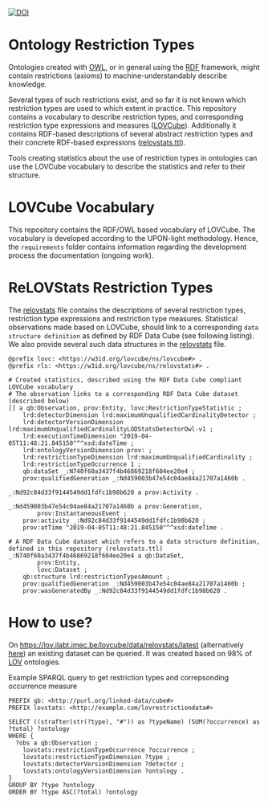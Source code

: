 [![DOI](https://zenodo.org/badge/161186859.svg)](http://doi.org/10.5281/zenodo.2638002)

# Ontology Restriction Types

Ontologies created with [OWL](https://www.w3.org/TR/owl2-overview/), 
or in general using the [RDF](https://www.w3.org/TR/rdf11-concepts/) framework, might contain restrictions (axioms) to machine-understandably describe knowledge.

Several types of such restrictions exist, and so far it is not known which restriction types are used to which extent in practice. 
This repository contains a vocabulary to describe restriction types, and corresponding restriction type expressions and measures ([LOVCube](lovcube.owl)).
Additionally it contains RDF-based descriptions of several abstract restriction types and their concrete RDF-based expressions ([relovstats.ttl](relovstats.ttl)).

Tools creating statistics about the use of restriction types in ontologies can use the LOVCube vocabulary to describe the statistics and refer to their structure.

# LOVCube Vocabulary

This repository contains the RDF/OWL based vocabulary of LOVCube.
The vocabulary is developed according to the UPON-light methodology. Hence, the `requirements` folder contains information regarding the development process the documentation (ongoing work).


# ReLOVStats Restriction Types

The [relovstats](relovstats.ttl) file contains the descriptions of several restriction types, restriction type expressions and restriction type measures.
Statistical observations made based on LOVCube, should link to a corresponding `data structure definition` as defined by RDF Data Cube (see following listing).
We also provide several such data structures in the [relovstats](relovstats.ttl) file.

```turtle
@prefix lovc: <https://w3id.org/lovcube/ns/lovcube#> .
@prefix rls: <https://w3id.org/lovcube/ns/relovstats#> .

# Created statistics, described using the RDF Data Cube compliant LOVCube vocabulary
# The observation links to a corresponding RDF Data Cube dataset (described below)
[] a qb:Observation, prov:Entity, lovc:RestrictionTypeStatistic ;
    lrd:detectorDimension lrd:maximumUnqualifiedCardinalityDetector ;
    lrd:detectorVersionDimension lrd:maximumUnqualifiedCardinalityLODStatsDetectorOwl-v1 ;
    lrd:executionTimeDimension "2019-04-05T11:48:21.845150"^^xsd:dateTime ;
    lrd:ontologyVersionDimension prov: ;
    lrd:restrictionTypeDimension lrd:maximumUnqualifiedCardinality ;
    lrd:restrictionTypeOccurrence 1 ;
    qb:dataSet _:N740f60a3437f4b46869218f604ee20e4 ;
    prov:qualifiedGeneration _:Nd459003b47e54c04ae84a21707a1460b .

_:Nd92c84d33f9144549dd1fdfc1b98b620 a prov:Activity .

_:Nd459003b47e54c04ae84a21707a1460b a prov:Generation,
        prov:InstantaneousEvent ;
    prov:activity _:Nd92c84d33f9144549dd1fdfc1b98b620 ;
    prov:atTime "2019-04-05T11:48:21.845150"^^xsd:dateTime .

# A RDF Data Cube dataset which refers to a data structure definition, defined in this repository (relovstats.ttl)
_:N740f60a3437f4b46869218f604ee20e4 a qb:DataSet,
        prov:Entity,
        lovc:Dataset ;
    qb:structure lrd:restrictionTypesAmount ;
    prov:qualifiedGeneration _:Nd459003b47e54c04ae84a21707a1460b ;
    prov:wasGeneratedBy _:Nd92c84d33f9144549dd1fdfc1b98b620 .

```

# How to use?

On https://lov.ilabt.imec.be/lovcube/data/relovstats/latest (alternatively [here](https://figshare.com/articles/ReLOVStats/7981718/1])) an existing dataset can be queried.
It was created based on 98% of [LOV](http://lov.linkeddata.es) ontologies.

Example SPARQL query to get restriction types and correpsonding occurrence measure
```sparql
PREFIX qb: <http://purl.org/linked-data/cube#>
PREFIX lovstats: <http://example.com/lovrestrictiondata#>

SELECT ((strafter(str(?type), "#")) as ?typeName) (SUM(?occurrence) as ?total) ?ontology
WHERE {
  ?obs a qb:Observation ;
    lovstats:restrictionTypeOccurrence ?occurrence ;
    lovstats:restrictionTypeDimension ?type ;
    lovstats:detectorVersionDimension ?detector ;
    lovstats:ontologyVersionDimension ?ontology .
}
GROUP BY ?type ?ontology
ORDER BY ?type ASC(?total) ?ontology

```
